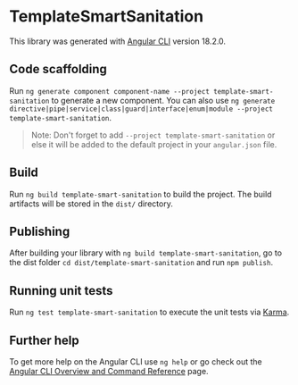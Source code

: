 # TemplateSmartSanitation

This library was generated with [Angular CLI](https://github.com/angular/angular-cli) version 18.2.0.

## Code scaffolding

Run `ng generate component component-name --project template-smart-sanitation` to generate a new component. You can also use `ng generate directive|pipe|service|class|guard|interface|enum|module --project template-smart-sanitation`.
> Note: Don't forget to add `--project template-smart-sanitation` or else it will be added to the default project in your `angular.json` file. 

## Build

Run `ng build template-smart-sanitation` to build the project. The build artifacts will be stored in the `dist/` directory.

## Publishing

After building your library with `ng build template-smart-sanitation`, go to the dist folder `cd dist/template-smart-sanitation` and run `npm publish`.

## Running unit tests

Run `ng test template-smart-sanitation` to execute the unit tests via [Karma](https://karma-runner.github.io).

## Further help

To get more help on the Angular CLI use `ng help` or go check out the [Angular CLI Overview and Command Reference](https://angular.dev/tools/cli) page.
